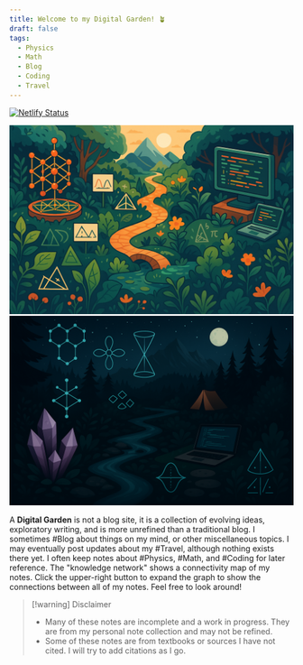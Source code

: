 ```yaml
---
title: Welcome to my Digital Garden! 🪴
draft: false
tags:
  - Physics
  - Math
  - Blog
  - Coding
  - Travel
---
```


[![Netlify Status](https://api.netlify.com/api/v1/badges/adc653c6-8b10-409c-b828-56949fb3a946/deploy-status)](https://app.netlify.com/sites/notestreycole/deploys)

<div class="theme-image">
  <img src="assets/garden-day.png" class="light-img" />
  <img src="assets/garden-night.png" class="dark-img" />
</div>

A __Digital Garden__ is not a blog site, it is a collection of evolving ideas, exploratory writing, and is more unrefined than a traditional blog. I sometimes #Blog about things on my mind, or other miscellaneous topics. I may eventually post updates about my #Travel, although nothing exists there yet. I often keep notes about #Physics, #Math, and #Coding for later reference. The "knowledge network" shows a connectivity map of my notes. Click the upper-right button to expand the graph to show the connections between all of my notes. Feel free to look around!

> [!warning] Disclaimer
> - Many of these notes are incomplete and a work in progress. They are from my personal note collection and may not be refined.
> - Some of these notes are from textbooks or sources I have not cited. I will try to add citations as I go.
